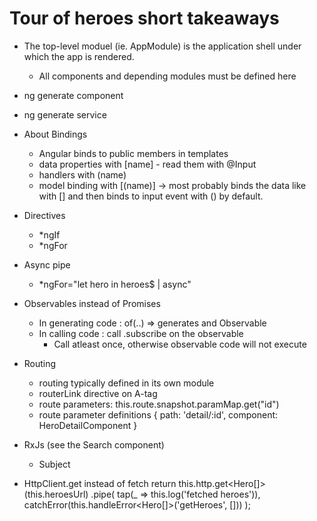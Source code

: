 # Tour of heroes short takeaways

- The top-level moduel (ie. AppModule) is the application shell under which the app is rendered.
    - All components and depending modules must be defined here

- ng generate component <name>
- ng generate service <name>
- About Bindings
    - Angular binds to public members in templates
    - data properties with [name] - read them with @Input
    - handlers with (name)
    - model binding with [(name)] -> most probably binds the data like with [] and then binds to input event with () by default.

- Directives
    - *ngIf
    - *ngFor
- Async pipe
    - *ngFor="let hero in heroes$ | async"

- Observables instead of Promises
    - In generating code : of(..) => generates and Observable<T>
    - In calling code : call .subscribe on the observable
        - Call atleast once, otherwise observable code will not execute

- Routing
    - routing typically defined in its own module
    - routerLink directive on A-tag
    - route parameters: this.route.snapshot.paramMap.get("id")
    - route parameter definitions { path: 'detail/:id', component: HeroDetailComponent }

- RxJs (see the Search component)
    - Subject 

- HttpClient.get instead of fetch
    return this.http.get<Hero[]>(this.heroesUrl)
      .pipe(
        tap(_ => this.log('fetched heroes')),
        catchError(this.handleError<Hero[]>('getHeroes', []))
      );